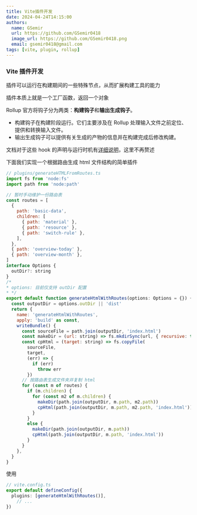 ```yaml
---
title: Vite插件开发
date: 2024-04-24T14:15:00
authors:
  name: GSemir
  url: https://github.com/GSemir0418
  image_url: https://github.com/GSemir0418.png
  email: gsemir0418@gmail.com
tags: [vite, plugin, rollup]
---
```

### Vite 插件开发

插件可以运行在构建期间的一些特殊节点，从而扩展构建工具的能力

插件本质上就是一个工厂函数，返回一个对象

Rollup 官方将钩子分为两类：**构建钩子**和**输出生成钩子**。

- 构建钩子在构建阶段运行。它们主要涉及在 Rollup 处理输入文件之前定位、提供和转换输入文件。
- 输出生成钩子可以提供有关生成的产物的信息并在构建完成后修改构建。

文档对于这些 hook 的声明与运行时机有[详细说明](https://cn.rollupjs.org/plugin-development/#a-simple-example)，这里不再赘述

下面我们实现一个根据路由生成 html 文件结构的简单插件

```js
// plugins/generateHTMLFromRoutes.ts
import fs from 'node:fs'
import path from 'node:path'

// 暂时手动维护一份路由表
const routes = [
  {
    path: 'basic-data',
    children: [
      { path: 'material' },
      { path: 'resource' },
      { path: 'switch-rule' },
    ],
  },
  { path: 'overview-today' },
  { path: 'overview-month' },
]
interface Options {
  outDir?: string
}
/*
* options: 目前仅支持 outDir 配置
* */
export default function generateHtmlWithRoutes(options: Options = {}) {
  const outputDir = options.outDir || 'dist'
  return {
    name: 'generateHtmlWithRoutes',
    apply: 'build' as const,
    writeBundle() {
      const sourceFile = path.join(outputDir, 'index.html')
      const makeDir = (url: string) => fs.mkdirSync(url, { recursive: true })
      const cpHtml = (target: string) => fs.copyFile(
        sourceFile,
        target,
        (err) => {
          if (err)
            throw err
        })
      // 按路由表生成文件夹并复制 html
      for (const m of routes) {
        if (m.children) {
          for (const m2 of m.children) {
            makeDir(path.join(outputDir, m.path, m2.path))
            cpHtml(path.join(outputDir, m.path, m2.path, 'index.html'))
          }
        }
        else {
          makeDir(path.join(outputDir, m.path))
          cpHtml(path.join(outputDir, m.path, 'index.html'))
        }
      }
    },
  }
}
```

使用

```ts
// vite.config.ts
export default defineConfig({
  plugins: [generateHtmlWithRoutes()],
	// ...
})
```
